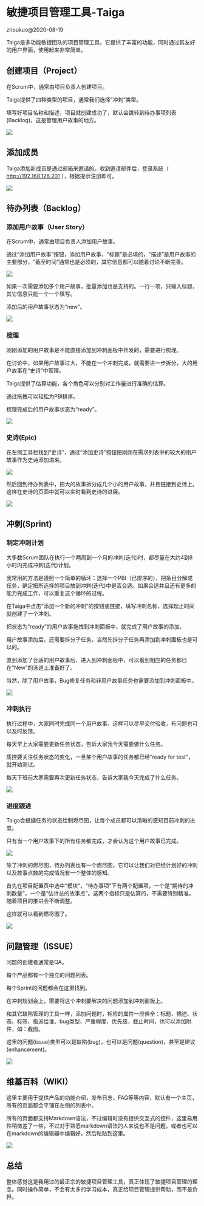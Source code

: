 # 敏捷项目管理工具-Taiga

zhoukuo@2020-08-19

Taiga是多功能敏捷团队的项目管理工具，它提供了丰富的功能，同时通过其友好的用户界面，使用起来非常简单。

## 创建项目（Project）

在Scrum中，通常由项目负责人创建项目。

Taiga提供了四种类型的项目，通常我们选择“冲刺”类型。

填写好项目名称和描述，项目就创建成功了，默认会跳转到待办事项列表(Backlog)，这是管理用户故事的地方。

![](../img/taiga/project-1.png)

## 添加成员

Taiga添加新成员是通过邮箱来邀请的。收到邀请邮件后，登录系统（ http://192.168.126.201 ），根据提示注册即可。

![](../img/taiga/team-1.png)


## 待办列表（Backlog）

### 添加用户故事（User Story）

在Scrum中，通常由项目负责人添加用户故事。

通过“添加用户故事”按钮，添加用户故事，“标题”是必填的，“描述”是用户故事的主要部分，“截至时间”通常也是必须的，其它信息都可以随着讨论不断完善。

![](../img/taiga/story-1.png)

如果一次需要添加多个用户故事，批量添加也是支持的。一行一项，只输入标题，其它信息只能一个一个填写。

添加后的用户故事状态为“new”。

![](../img/taiga/progress-2.png)


### 梳理

刚刚添加的用户故事是不能直接添加到冲刺面板中开发的，需要进行梳理。

在讨论中，如果用户故事过大，不能在一个冲刺完成，就需要进一步拆分，大的用户故事在“史诗”中管理。

Taiga提供了估算功能，各个角色可以分别对工作量进行准确的估算。

通过拖拽可以轻松为PBI排序。

梳理完成后的用户故事状态为“ready”。

![](../img/taiga/pbi-1.png)


### 史诗(Epic)

在左侧工具栏找到“史诗”，通过“添加史诗”按钮把刚刚在需求列表中的较大的用户故事作为史诗添加进来。

![](../img/taiga/epic-1.png)

然后回到待办列表中，把大的故事拆分成几个小的用户故事，并且链接到史诗上。这样在史诗的页面中就可以实时看到史诗的进展。

![](../img/taiga/epic-2.png)

## 冲刺(Sprint)

### 制定冲刺计划

大多数Scrum团队在执行一个两周到一个月的冲刺(迭代)时，都尽量在大约4到8小时内完成冲刺(迭代)计划。

我常用的方法是遵照一个简单的循环：选择一个PBI（已排序的），把条目分解成任务，确定把所选择的项目放到冲刺(迭代)中是否合适。如果合适并且还有更多的能力完成工作，可以重复这个循环的过程。

在Taiga中点击“添加一个新的冲刺”的按钮或链接，填写冲刺名称，选择起止时间就创建了一个冲刺。

把状态为“ready”的用户故事拖拽到冲刺面板中，就完成了用户故事的添加。

用户故事添加后，还需要拆分子任务。当然先拆分子任务再添加到冲刺面板也是可以的。

直到添加了合适的用户故事后，进入到冲刺面板中，可以看到相应的任务都已在“New”的泳道上准备好了。

当然，除了用户故事，Bug修复任务和非用户故事任务也需要添加到冲刺面板中。

![](../img/taiga/sprint-1.png)

### 冲刺执行

执行过程中，大家同时完成同一个用户故事，这样可以尽早交付验收，有问题也可以及时反馈。

每天早上大家需要更新任务状态，告诉大家我今天需要做什么任务。

质控要关注任务状态的变化，一旦某个用户故事的任务都已经“ready for test”，就开始测试。

每天下班前大家需要再次更新任务状态，告诉大家我今天完成了什么任务。

![](../img/taiga/sprint-2.png)


### 进度跟进

Taiga会根据任务的状态绘制燃尽图，让每个成员都可以清晰的感知目前冲刺的进度。

只有当一个用户故事下的所有任务都完成，才会认为这个用户故事已完成。

![](../img/taiga/progress-1.png)

除了冲刺的燃尽图，待办列表也有一个燃尽图，它可以让我们对已经计划好的冲刺以及故事点数的完成情况有一个整体的感知。

首先在项目配置页中选中“模块”，“待办事项”下有两个配置项，一个是“期待的冲刺数量”，一个是“估计总的故事点”。这两个指标只是估算的，不需要特别精准，随着项目的推进会不断调整。

这样就可以看到燃尽图了。

![](../img/taiga/progress-2.png)

## 问题管理（ISSUE）

问题的创建者通常是QA。

每个产品都有一个独立的问题列表。

每个Sprint的问题都会在这里找到。

在冲刺规划会上，需要将这个冲刺要解决的问题添加到冲刺面板上。

和其它缺陷管理的工具一样，添加问题时，相应的属性一应俱全：标题、描述、状态、标签、指派给谁、bug类型、严重程度、优先级，截止时间，也可以添加附件，如：截图。

这里的问题(issue)类型可以是缺陷(bug)，也可以是问题(question)，甚至是建议(enhancement)。

![](../img/taiga/issue-1.png)


## 维基百科（WIKI）

这里主要用于提供产品的功能介绍，发布日志，FAQ等等内容，默认有一个主页，所有的页面都会平铺在左侧的列表中。

所有的页面都支持Markdown语法，不过编辑时没有提供交互式的控件，这里易用性稍微差了一些，不过对于熟悉markdown语法的人来说也不是问题。或者也可以在markdown的编辑器中编辑好，然后粘贴到这里。

![](../img/taiga/wiki-1.png)


## 总结

整体感觉这是我用过的最正宗的敏捷项目管理工具，真正体现了敏捷项目管理的理念。同时操作简单，不会有太多的学习成本，真正给项目管理提供帮助，而不是负担。

